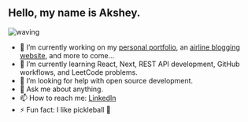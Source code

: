 ## Hello, my name is Akshey.
![waving](https://github.com/user-attachments/assets/289852cc-9a61-4d71-8ecf-bf4ab60068fa)

- 🔭 I’m currently working on my [personal portfolio](https://aksheyd.github.io), an [airline blogging website](https://air-blog-psi.vercel.app), and more to come...
- 🌱 I’m currently learning React, Next, REST API development, GitHub workflows, and LeetCode problems.  
- 🤔 I’m looking for help with open source development.
- 💬 Ask me about anything.
- 📫 How to reach me: [LinkedIn](https://linkedin.com/in/aksheydeokule)
- ⚡ Fun fact: I like pickleball 🥒
